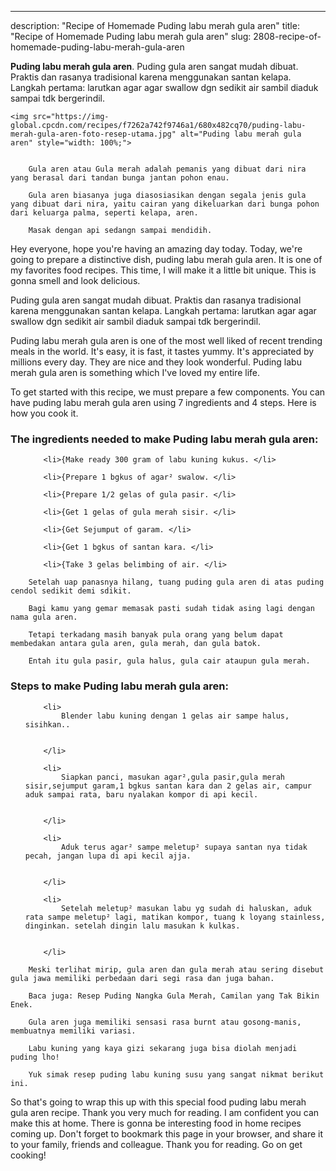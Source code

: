 ---
description: "Recipe of Homemade Puding labu merah gula aren"
title: "Recipe of Homemade Puding labu merah gula aren"
slug: 2808-recipe-of-homemade-puding-labu-merah-gula-aren

<p>
	<strong>Puding labu merah gula aren</strong>. 
	Puding gula aren sangat mudah dibuat. Praktis dan rasanya tradisional karena menggunakan santan kelapa. Langkah pertama: larutkan agar agar swallow dgn sedikit air sambil diaduk sampai tdk bergerindil.
</p>
<p>
	
	<img src="https://img-global.cpcdn.com/recipes/f7262a742f9746a1/680x482cq70/puding-labu-merah-gula-aren-foto-resep-utama.jpg" alt="Puding labu merah gula aren" style="width: 100%;">
	
	
		Gula aren atau Gula merah adalah pemanis yang dibuat dari nira yang berasal dari tandan bunga jantan pohon enau.
	
		Gula aren biasanya juga diasosiasikan dengan segala jenis gula yang dibuat dari nira, yaitu cairan yang dikeluarkan dari bunga pohon dari keluarga palma, seperti kelapa, aren.
	
		Masak dengan api sedangn sampai mendidih.
	
</p>
<p>
	Hey everyone, hope you're having an amazing day today. Today, we're going to prepare a distinctive dish, puding labu merah gula aren. It is one of my favorites food recipes. This time, I will make it a little bit unique. This is gonna smell and look delicious.
</p>
	
<p>
	Puding gula aren sangat mudah dibuat. Praktis dan rasanya tradisional karena menggunakan santan kelapa. Langkah pertama: larutkan agar agar swallow dgn sedikit air sambil diaduk sampai tdk bergerindil.
</p>
<p>
	Puding labu merah gula aren is one of the most well liked of recent trending meals in the world. It's easy, it is fast, it tastes yummy. It's appreciated by millions every day. They are nice and they look wonderful. Puding labu merah gula aren is something which I've loved my entire life.
</p>

<p>
To get started with this recipe, we must prepare a few components. You can have puding labu merah gula aren using 7 ingredients and 4 steps. Here is how you cook it.
</p>

<h3>The ingredients needed to make Puding labu merah gula aren:</h3>

<ol>
	
		<li>{Make ready 300 gram of labu kuning kukus. </li>
	
		<li>{Prepare 1 bgkus of agar² swalow. </li>
	
		<li>{Prepare 1/2 gelas of gula pasir. </li>
	
		<li>{Get 1 gelas of gula merah sisir. </li>
	
		<li>{Get Sejumput of garam. </li>
	
		<li>{Get 1 bgkus of santan kara. </li>
	
		<li>{Take 3 gelas belimbing of air. </li>
	
</ol>
<p>
	
		Setelah uap panasnya hilang, tuang puding gula aren di atas puding cendol sedikit demi sdikit.
	
		Bagi kamu yang gemar memasak pasti sudah tidak asing lagi dengan nama gula aren.
	
		Tetapi terkadang masih banyak pula orang yang belum dapat membedakan antara gula aren, gula merah, dan gula batok.
	
		Entah itu gula pasir, gula halus, gula cair ataupun gula merah.
	
</p>

<h3>Steps to make Puding labu merah gula aren:</h3>

<ol>
	
		<li>
			Blender labu kuning dengan 1 gelas air sampe halus, sisihkan..
			
			
		</li>
	
		<li>
			Siapkan panci, masukan agar²,gula pasir,gula merah sisir,sejumput garam,1 bgkus santan kara dan 2 gelas air, campur aduk sampai rata, baru nyalakan kompor di api kecil.
			
			
		</li>
	
		<li>
			Aduk terus agar² sampe meletup² supaya santan nya tidak pecah, jangan lupa di api kecil ajja.
			
			
		</li>
	
		<li>
			Setelah meletup² masukan labu yg sudah di haluskan, aduk rata sampe meletup² lagi, matikan kompor, tuang k loyang stainless, dinginkan. setelah dingin lalu masukan k kulkas.
			
			
		</li>
	
</ol>

<p>
	
		Meski terlihat mirip, gula aren dan gula merah atau sering disebut gula jawa memiliki perbedaan dari segi rasa dan juga bahan.
	
		Baca juga: Resep Puding Nangka Gula Merah, Camilan yang Tak Bikin Enek.
	
		Gula aren juga memiliki sensasi rasa burnt atau gosong-manis, membuatnya memiliki variasi.
	
		Labu kuning yang kaya gizi sekarang juga bisa diolah menjadi puding lho!
	
		Yuk simak resep puding labu kuning susu yang sangat nikmat berikut ini.
	
</p>

<p>
	So that's going to wrap this up with this special food puding labu merah gula aren recipe. Thank you very much for reading. I am confident you can make this at home. There is gonna be interesting food in home recipes coming up. Don't forget to bookmark this page in your browser, and share it to your family, friends and colleague. Thank you for reading. Go on get cooking!
</p>
